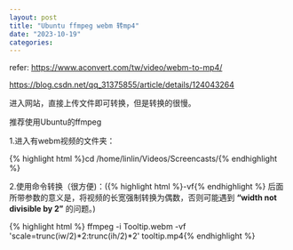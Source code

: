 ```yaml
---
layout: post
title: "Ubuntu ffmpeg webm 转mp4"
date: "2023-10-19"
categories: 
---
```

<p>refer:&nbsp;<a href="https://www.aconvert.com/tw/video/webm-to-mp4/">https://www.aconvert.com/tw/video/webm-to-mp4/</a></p>
<p><a href="https://blog.csdn.net/qq_31375855/article/details/124043264">https://blog.csdn.net/qq_31375855/article/details/124043264</a></p>
<p>进入网站，直接上传文件即可转换，但是转换的很慢。</p>
<p>推荐使用Ubuntu的ffmpeg</p>
<p>1.进入有webm视频的文件夹：</p>
{% highlight html %}cd /home/linlin/Videos/Screencasts/{% endhighlight %}
<p>2.使用命令转换（很方便)：({% highlight html %}-vf{% endhighlight %} 后面所带参数的意义是，将视频的长宽强制转换为偶数，否则可能遇到 <strong>&ldquo;width not divisible by 2&rdquo;</strong> 的问题。)</p>
{% highlight html %}&nbsp;ffmpeg -i Tooltip.webm -vf &#39;scale=trunc(iw/2)*2:trunc(ih/2)*2&#39; tooltip.mp4{% endhighlight %}
